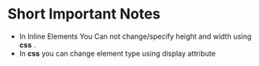 # Short Important Notes 

- In Inline Elements You Can not change/specify height and width using **css** .
- In **css** you can change element type using display attribute

